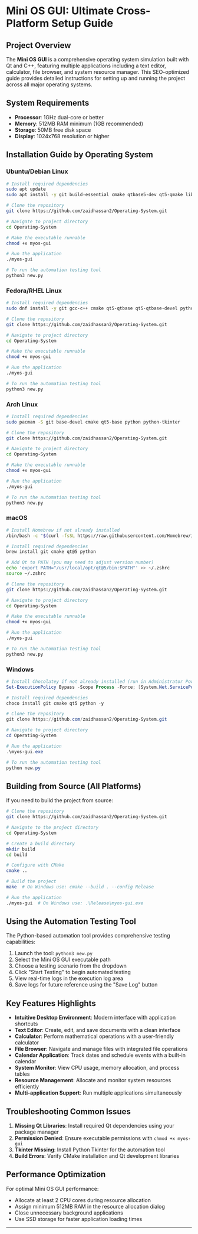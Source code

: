 # Mini OS GUI: Ultimate Cross-Platform Setup Guide

## Project Overview

The **Mini OS GUI** is a comprehensive operating system simulation built with Qt and C++, featuring multiple applications including a text editor, calculator, file browser, and system resource manager. This SEO-optimized guide provides detailed instructions for setting up and running the project across all major operating systems.

## System Requirements

- **Processor**: 1GHz dual-core or better
- **Memory**: 512MB RAM minimum (1GB recommended)
- **Storage**: 50MB free disk space
- **Display**: 1024x768 resolution or higher

## Installation Guide by Operating System

### Ubuntu/Debian Linux

```bash
# Install required dependencies
sudo apt update
sudo apt install -y git build-essential cmake qtbase5-dev qt5-qmake libqt5widgets5 libqt5gui5 libqt5core5a python3 python3-tk

# Clone the repository
git clone https://github.com/zaidhassan2/Operating-System.git

# Navigate to project directory
cd Operating-System

# Make the executable runnable
chmod +x myos-gui

# Run the application
./myos-gui

# To run the automation testing tool
python3 new.py
```

### Fedora/RHEL Linux

```bash
# Install required dependencies
sudo dnf install -y git gcc-c++ cmake qt5-qtbase qt5-qtbase-devel python3 python3-tkinter

# Clone the repository
git clone https://github.com/zaidhassan2/Operating-System.git

# Navigate to project directory
cd Operating-System

# Make the executable runnable
chmod +x myos-gui

# Run the application
./myos-gui

# To run the automation testing tool
python3 new.py
```

### Arch Linux

```bash
# Install required dependencies
sudo pacman -S git base-devel cmake qt5-base python python-tkinter

# Clone the repository
git clone https://github.com/zaidhassan2/Operating-System.git

# Navigate to project directory
cd Operating-System

# Make the executable runnable
chmod +x myos-gui

# Run the application
./myos-gui

# To run the automation testing tool
python3 new.py
```

### macOS

```bash
# Install Homebrew if not already installed
/bin/bash -c "$(curl -fsSL https://raw.githubusercontent.com/Homebrew/install/HEAD/install.sh)"

# Install required dependencies
brew install git cmake qt@5 python

# Add Qt to PATH (you may need to adjust version number)
echo 'export PATH="/usr/local/opt/qt@5/bin:$PATH"' >> ~/.zshrc
source ~/.zshrc

# Clone the repository
git clone https://github.com/zaidhassan2/Operating-System.git

# Navigate to project directory
cd Operating-System

# Make the executable runnable
chmod +x myos-gui

# Run the application
./myos-gui

# To run the automation testing tool
python3 new.py
```

### Windows

```powershell
# Install Chocolatey if not already installed (run in Administrator PowerShell)
Set-ExecutionPolicy Bypass -Scope Process -Force; [System.Net.ServicePointManager]::SecurityProtocol = [System.Net.ServicePointManager]::SecurityProtocol -bor 3072; iex ((New-Object System.Net.WebClient).DownloadString('https://community.chocolatey.org/install.ps1'))

# Install required dependencies
choco install git cmake qt5 python -y

# Clone the repository
git clone https://github.com/zaidhassan2/Operating-System.git

# Navigate to project directory
cd Operating-System

# Run the application
.\myos-gui.exe

# To run the automation testing tool
python new.py
```

## Building from Source (All Platforms)

If you need to build the project from source:

```bash
# Clone the repository
git clone https://github.com/zaidhassan2/Operating-System.git

# Navigate to the project directory
cd Operating-System

# Create a build directory
mkdir build
cd build

# Configure with CMake
cmake ..

# Build the project
make  # On Windows use: cmake --build . --config Release

# Run the application
./myos-gui  # On Windows use: .\Release\myos-gui.exe
```

## Using the Automation Testing Tool

The Python-based automation tool provides comprehensive testing capabilities:

1. Launch the tool: `python3 new.py`
2. Select the Mini OS GUI executable path
3. Choose a testing scenario from the dropdown
4. Click "Start Testing" to begin automated testing
5. View real-time logs in the execution log area
6. Save logs for future reference using the "Save Log" button

## Key Features Highlights

- **Intuitive Desktop Environment**: Modern interface with application shortcuts
- **Text Editor**: Create, edit, and save documents with a clean interface
- **Calculator**: Perform mathematical operations with a user-friendly calculator
- **File Browser**: Navigate and manage files with integrated file operations
- **Calendar Application**: Track dates and schedule events with a built-in calendar
- **System Monitor**: View CPU usage, memory allocation, and process tables
- **Resource Management**: Allocate and monitor system resources efficiently
- **Multi-application Support**: Run multiple applications simultaneously

## Troubleshooting Common Issues

1. **Missing Qt Libraries**: Install required Qt dependencies using your package manager
2. **Permission Denied**: Ensure executable permissions with `chmod +x myos-gui`
3. **Tkinter Missing**: Install Python Tkinter for the automation tool
4. **Build Errors**: Verify CMake installation and Qt development libraries

## Performance Optimization

For optimal Mini OS GUI performance:

- Allocate at least 2 CPU cores during resource allocation
- Assign minimum 512MB RAM in the resource allocation dialog
- Close unnecessary background applications
- Use SSD storage for faster application loading times

---
